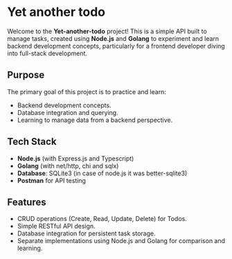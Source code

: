 # Yet another todo

Welcome to the **Yet-another-todo** project! This is a simple API built to manage tasks, created using **Node.js** and **Golang** to experiment and learn backend development concepts, particularly for a frontend developer diving into full-stack development.

## Purpose

The primary goal of this project is to practice and learn:

- Backend development concepts.
- Database integration and querying.
- Learning to manage data from a backend perspective.

## Tech Stack

- **Node.js** (with Express.js and Typescript)
- **Golang** (with net/http, chi and sqlx)
- **Database**: SQLite3 (in case of node.js it was better-sqlite3)
- **Postman** for API testing

## Features

- CRUD operations (Create, Read, Update, Delete) for Todos.
- Simple RESTful API design.
- Database integration for persistent task storage.
- Separate implementations using Node.js and Golang for comparison and learning.
